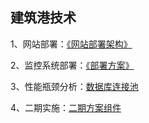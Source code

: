 ## 建筑港技术

1、网站部署：[《网站部署架构》](https://github.com/kelingwei/jianzhugang/wiki/%E5%BB%BA%E7%AD%91%E6%B8%AF%E8%BD%AF%E4%BB%B6%E9%83%A8%E7%BD%B2%E6%9E%B6%E6%9E%84)

2、监控系统部署：[《部署方案》](https://github.com/kelingwei/jianzhugang/wiki/zabbix%E8%BF%90%E7%BB%B4%E7%9B%91%E6%8E%A7)

3、性能瓶颈分析：[数据库连接池]()

4、二期实施：[二期方案组件](https://github.com/kelingwei/skeleton)
